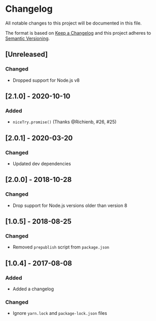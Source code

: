 # Changelog

All notable changes to this project will be documented in this file.

The format is based on [Keep a Changelog](http://keepachangelog.com/en/1.0.0/) and this project adheres to [Semantic Versioning](http://semver.org/spec/v2.0.0.html).

## [Unreleased]

### Changed

- Dropped support for Node.js v8

## [2.1.0] - 2020-10-10

### Added

- `niceTry.promise()` (Thanks @Richienb, #26, #25)

## [2.0.1] - 2020-03-20

### Changed

- Updated dev dependencies

## [2.0.0] - 2018-10-28

### Changed

- Drop support for Node.js versions older than version 8

## [1.0.5] - 2018-08-25

### Changed

- Removed `prepublish` script from `package.json`

## [1.0.4] - 2017-08-08

### Added

- Added a changelog

### Changed

- Ignore `yarn.lock` and `package-lock.json` files